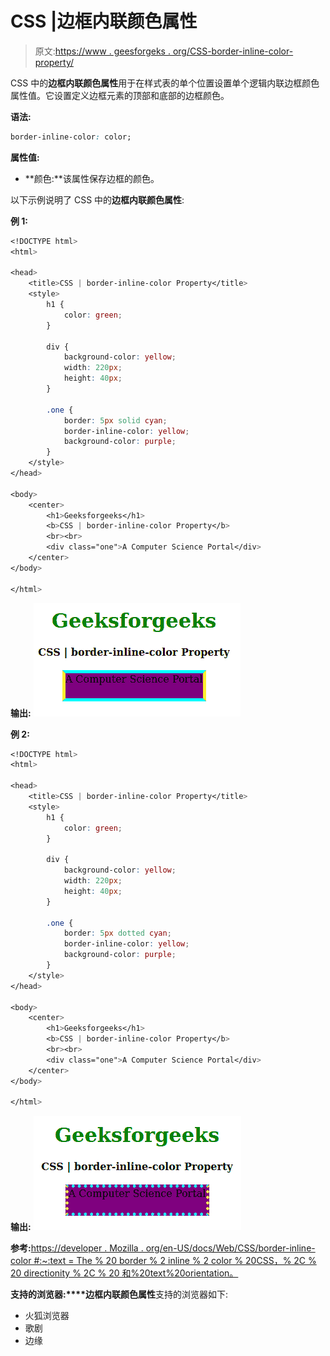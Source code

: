 # CSS |边框内联颜色属性

> 原文:[https://www . geesforgeks . org/CSS-border-inline-color-property/](https://www.geeksforgeeks.org/css-border-inline-color-property/)

CSS 中的**边框内联颜色属性**用于在样式表的单个位置设置单个逻辑内联边框颜色属性值。它设置定义边框元素的顶部和底部的边框颜色。

**语法:**

```css
border-inline-color: color;
```

**属性值:**

*   **颜色:**该属性保存边框的颜色。

以下示例说明了 CSS 中的**边框内联颜色属性**:

**例 1:**

```css
<!DOCTYPE html>
<html>

<head>
    <title>CSS | border-inline-color Property</title>
    <style>
        h1 {
            color: green;
        }

        div {
            background-color: yellow;
            width: 220px;
            height: 40px;
        }

        .one {
            border: 5px solid cyan;
            border-inline-color: yellow;
            background-color: purple;
        }
    </style>
</head>

<body>
    <center>
        <h1>Geeksforgeeks</h1>
        <b>CSS | border-inline-color Property</b>
        <br><br>
        <div class="one">A Computer Science Portal</div>
    </center>
</body>

</html>                    
```

**输出:**
![](img/6d646f18574291e507c0ad04325f82e6.png)

**例 2:**

```css
<!DOCTYPE html>
<html>

<head>
    <title>CSS | border-inline-color Property</title>
    <style>
        h1 {
            color: green;
        }

        div {
            background-color: yellow;
            width: 220px;
            height: 40px;
        }

        .one {
            border: 5px dotted cyan;
            border-inline-color: yellow;
            background-color: purple;
        }
    </style>
</head>

<body>
    <center>
        <h1>Geeksforgeeks</h1>
        <b>CSS | border-inline-color Property</b>
        <br><br>
        <div class="one">A Computer Science Portal</div>
    </center>
</body>

</html>                    
```

**输出:**
![](img/1d093d0a45d79068ddea8fbef9bed3be.png)

**参考:**[https://developer . Mozilla . org/en-US/docs/Web/CSS/border-inline-color #:~:text = The % 20 border % 2 inline % 2 color % 20CSS，% 2C % 20 directionity % 2C % 20 和%20text%20orientation。](https://developer.mozilla.org/en-US/docs/Web/CSS/border-inline-color#:~:text=The%20border%2Dinline%2Dcolor%20CSS,%2C%20directionality%2C%20and%20text%20orientation.)

**支持的浏览器:****边框内联颜色属性**支持的浏览器如下:

*   火狐浏览器
*   歌剧
*   边缘